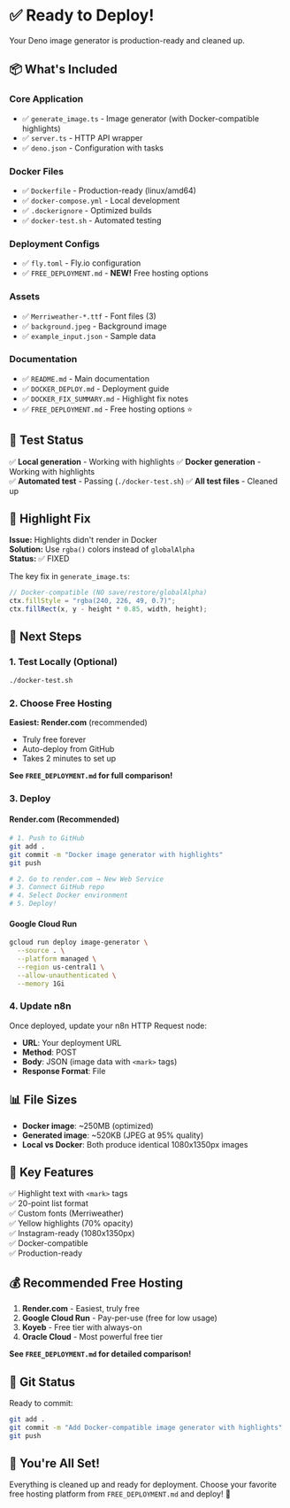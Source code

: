 # ✅ Ready to Deploy!

Your Deno image generator is production-ready and cleaned up.

## 📦 What's Included

### Core Application
- ✅ `generate_image.ts` - Image generator (with Docker-compatible highlights)
- ✅ `server.ts` - HTTP API wrapper
- ✅ `deno.json` - Configuration with tasks

### Docker Files
- ✅ `Dockerfile` - Production-ready (linux/amd64)
- ✅ `docker-compose.yml` - Local development
- ✅ `.dockerignore` - Optimized builds
- ✅ `docker-test.sh` - Automated testing

### Deployment Configs
- ✅ `fly.toml` - Fly.io configuration
- ✅ `FREE_DEPLOYMENT.md` - **NEW!** Free hosting options

### Assets
- ✅ `Merriweather-*.ttf` - Font files (3)
- ✅ `background.jpeg` - Background image
- ✅ `example_input.json` - Sample data

### Documentation
- ✅ `README.md` - Main documentation
- ✅ `DOCKER_DEPLOY.md` - Deployment guide
- ✅ `DOCKER_FIX_SUMMARY.md` - Highlight fix notes
- ✅ `FREE_DEPLOYMENT.md` - Free hosting options ⭐

## 🧪 Test Status

✅ **Local generation** - Working with highlights
✅ **Docker generation** - Working with highlights  
✅ **Automated test** - Passing (`./docker-test.sh`)
✅ **All test files** - Cleaned up

## 🎨 Highlight Fix

**Issue:** Highlights didn't render in Docker  
**Solution:** Use `rgba()` colors instead of `globalAlpha`  
**Status:** ✅ FIXED

The key fix in `generate_image.ts`:
```typescript
// Docker-compatible (NO save/restore/globalAlpha)
ctx.fillStyle = "rgba(240, 226, 49, 0.7)";
ctx.fillRect(x, y - height * 0.85, width, height);
```

## 🚀 Next Steps

### 1. Test Locally (Optional)
```bash
./docker-test.sh
```

### 2. Choose Free Hosting

**Easiest: Render.com** (recommended)
- Truly free forever
- Auto-deploy from GitHub
- Takes 2 minutes to set up

**See `FREE_DEPLOYMENT.md` for full comparison!**

### 3. Deploy

#### Render.com (Recommended)
```bash
# 1. Push to GitHub
git add .
git commit -m "Docker image generator with highlights"
git push

# 2. Go to render.com → New Web Service
# 3. Connect GitHub repo
# 4. Select Docker environment
# 5. Deploy!
```

#### Google Cloud Run
```bash
gcloud run deploy image-generator \
  --source . \
  --platform managed \
  --region us-central1 \
  --allow-unauthenticated \
  --memory 1Gi
```

### 4. Update n8n

Once deployed, update your n8n HTTP Request node:
- **URL**: Your deployment URL
- **Method**: POST
- **Body**: JSON (image data with `<mark>` tags)
- **Response Format**: File

## 📊 File Sizes

- **Docker image**: ~250MB (optimized)
- **Generated image**: ~520KB (JPEG at 95% quality)
- **Local vs Docker**: Both produce identical 1080x1350px images

## 🎯 Key Features

✅ Highlight text with `<mark>` tags  
✅ 20-point list format  
✅ Custom fonts (Merriweather)  
✅ Yellow highlights (70% opacity)  
✅ Instagram-ready (1080x1350px)  
✅ Docker-compatible  
✅ Production-ready  

## 💰 Recommended Free Hosting

1. **Render.com** - Easiest, truly free
2. **Google Cloud Run** - Pay-per-use (free for low usage)
3. **Koyeb** - Free tier with always-on
4. **Oracle Cloud** - Most powerful free tier

**See `FREE_DEPLOYMENT.md` for detailed comparison!**

## 📝 Git Status

Ready to commit:
```bash
git add .
git commit -m "Add Docker-compatible image generator with highlights"
git push
```

## 🎉 You're All Set!

Everything is cleaned up and ready for deployment. Choose your favorite free hosting platform from `FREE_DEPLOYMENT.md` and deploy! 🚀

